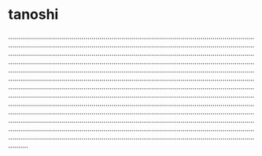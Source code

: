 # tanoshi

......................................................................................................................................................................................................................................................................................................................................................................................................................................................................................................................................................................................................................................................................................................................................................................................................................................................................................................................................................................................................................................................................................................................................................................................................................................................................................................................................................................................................................................................................................................................................................................................................................................................................................